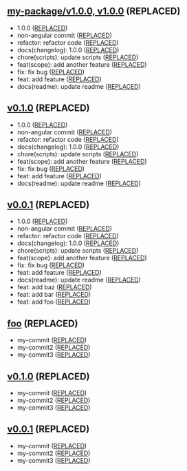 ## [my-package/v1.0.0, v1.0.0](https://www.my-repo.com/compare/v0.1.0...my-package/v1.0.0) (REPLACED)

- 1.0.0 ([REPLACED](https://www.my-repo.com/commit/REPLACED))
- non-angular commit ([REPLACED](https://www.my-repo.com/commit/REPLACED))
- refactor: refactor code ([REPLACED](https://www.my-repo.com/commit/REPLACED))
- docs(changelog): 1.0.0 ([REPLACED](https://www.my-repo.com/commit/REPLACED))
- chore(scripts): update scripts ([REPLACED](https://www.my-repo.com/commit/REPLACED))
- feat(scope): add another feature ([REPLACED](https://www.my-repo.com/commit/REPLACED))
- fix: fix bug ([REPLACED](https://www.my-repo.com/commit/REPLACED))
- feat: add feature ([REPLACED](https://www.my-repo.com/commit/REPLACED))
- docs(readme): update readme ([REPLACED](https://www.my-repo.com/commit/REPLACED))

## [v0.1.0](https://www.my-repo.com/compare/v0.0.1...v0.1.0) (REPLACED)

- 1.0.0 ([REPLACED](https://www.my-repo.com/commit/REPLACED))
- non-angular commit ([REPLACED](https://www.my-repo.com/commit/REPLACED))
- refactor: refactor code ([REPLACED](https://www.my-repo.com/commit/REPLACED))
- docs(changelog): 1.0.0 ([REPLACED](https://www.my-repo.com/commit/REPLACED))
- chore(scripts): update scripts ([REPLACED](https://www.my-repo.com/commit/REPLACED))
- feat(scope): add another feature ([REPLACED](https://www.my-repo.com/commit/REPLACED))
- fix: fix bug ([REPLACED](https://www.my-repo.com/commit/REPLACED))
- feat: add feature ([REPLACED](https://www.my-repo.com/commit/REPLACED))
- docs(readme): update readme ([REPLACED](https://www.my-repo.com/commit/REPLACED))

## [v0.0.1](https://www.my-repo.com/tags) (REPLACED)

- 1.0.0 ([REPLACED](https://www.my-repo.com/commit/REPLACED))
- non-angular commit ([REPLACED](https://www.my-repo.com/commit/REPLACED))
- refactor: refactor code ([REPLACED](https://www.my-repo.com/commit/REPLACED))
- docs(changelog): 1.0.0 ([REPLACED](https://www.my-repo.com/commit/REPLACED))
- chore(scripts): update scripts ([REPLACED](https://www.my-repo.com/commit/REPLACED))
- feat(scope): add another feature ([REPLACED](https://www.my-repo.com/commit/REPLACED))
- fix: fix bug ([REPLACED](https://www.my-repo.com/commit/REPLACED))
- feat: add feature ([REPLACED](https://www.my-repo.com/commit/REPLACED))
- docs(readme): update readme ([REPLACED](https://www.my-repo.com/commit/REPLACED))
- feat: add baz ([REPLACED](https://www.my-repo.com/commit/REPLACED))
- feat: add bar ([REPLACED](https://www.my-repo.com/commit/REPLACED))
- feat: add foo ([REPLACED](https://www.my-repo.com/commit/REPLACED))

## [foo](https://www.my-remote.com/tags) (REPLACED)

- my-commit ([REPLACED](https://www.my-remote.com/commit/REPLACED))
- my-commit2 ([REPLACED](https://www.my-remote.com/commit/REPLACED))
- my-commit3 ([REPLACED](https://www.my-remote.com/commit/REPLACED))

## [v0.1.0](https://www.my-remote.com/tags) (REPLACED)

- my-commit ([REPLACED](https://www.my-remote.com/commit/REPLACED))
- my-commit2 ([REPLACED](https://www.my-remote.com/commit/REPLACED))
- my-commit3 ([REPLACED](https://www.my-remote.com/commit/REPLACED))

## [v0.0.1](https://www.my-remote.com/tags) (REPLACED)

- my-commit ([REPLACED](https://www.my-remote.com/commit/REPLACED))
- my-commit2 ([REPLACED](https://www.my-remote.com/commit/REPLACED))
- my-commit3 ([REPLACED](https://www.my-remote.com/commit/REPLACED))
